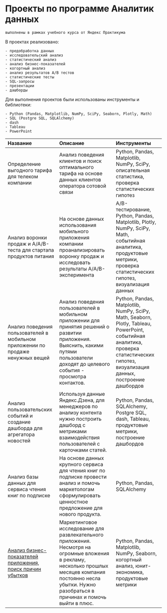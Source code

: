 # Проекты по программе Аналитик данных   
    выполнены в рамках учебного курса от Яндекс Практикума

В проектах реализовано:

    - предобработка данных
    - исследовательский анализ 
    - статистический анализ 
    - анализ бизнес-показателей
    - когортный анализ
    - анализ результатов А/В тестов
    - статистические тесты
    - SQL-запросы 
    - презентации
    - дашборды
    
Для выполнения проектов были использованы инструменты и библиотеки:

    - Python (Pandas, Matplotlib, NumPy, SciPy, Seaborn, Plotly, Math)
    - SQL (Postgre SQL, SQLAlchemy)
    - dash
    - Tableau
    - PowerPoint
    
Название              | Описание             | Инструменты          |
:---------------------|:---------------------|:---------------------|
Определение выгодного тарифа для телеком компании | Анализ поведения клиентов и поиск оптимального тарифа на основе данных клиентов оператора сотовой связи | Python, Pandas, Matplotlib, NumPy, SciPy, описательная статистика, проверка статистических гипотез
Анализ воронки продаж и А/А/В-теста для стартапа продуктов питания | На основе данных использования мобильного приложения компании проанализировать воронку продаж и исследовать результаты A/A/B-эксперимента | А/В-тестирование, Python, Pandas, Matplotlib, Plotly, NumPy, SciPy, Math, событийная аналитика, продуктовые метрики, проверка статистических гипотез, визуализация данных
Анализ поведения пользователей в мобильном приложении по продаже ненужных вещей| Анализ поведения пользователей в мобильном приложении для принятия решений о развитии приложения. Выяснить, какими путями пользователи доходят до целевого события - просмотра контактов. | Python, Pandas, Matplotlib, NumPy, SciPy, Math, Seaborn, Plotly, Tableau, PowerPoint, событийная аналитика, проверка статистических гипотез, визуализация данных, построение дашбордов
Анализ пользовательских событий и создание дашборда для агрегатора новостей| Используя данные Яндекс.Дзена, для менеджеров по анализу контента нужно построить дашборд с метриками взаимодействия пользователей с карточками статей. | Python, Pandas, SQLAlchemy, Postgre SQL, dash, Tableau, продуктовые метрики, построение дашбордов
Анализ базы данных для сервиса чтения книг по подписке | На основе данных крупного сервиса для чтения книг по подписке провести анализ и помочь маркетологам сформулировать ценностное предложение для нового продукта. |  Python, Pandas, SQLAlchemy
[Анализ бизнес-показателей приложения, поиск причин убытков](https://github.com/maryaborisova/portfolio/tree/main/apps_metrics) | Маркетинговое исследование для развлекательного приложения. Несмотря на огромные вложения в рекламу, несколько прошлых месяцев компания постоянно несла убытки. Нужно разобраться в причинах и помочь выйти в плюс. | Python, Pandas, Matplotlib, NumPy, Seaborn, когортный анализ, юнит-экономика, продуктовые метрики
